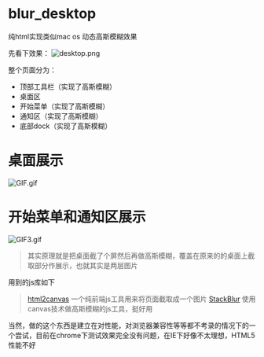 # blur_desktop
纯html实现类似mac os 动态高斯模糊效果

先看下效果：
![desktop.png](http://upload-images.jianshu.io/upload_images/1784147-03b8c75f09fc99ba.png?imageMogr2/auto-orient/strip%7CimageView2/2/w/1240)

整个页面分为：
* 顶部工具栏（实现了高斯模糊）
* 桌面区
* 开始菜单（实现了高斯模糊）
* 通知区（实现了高斯模糊）
* 底部dock（实现了高斯模糊）

# 桌面展示

![GIF.gif](http://upload-images.jianshu.io/upload_images/1784147-4ce1bb01f632793a.gif?imageMogr2/auto-orient/strip)

# 开始菜单和通知区展示
![GIF3.gif](http://upload-images.jianshu.io/upload_images/1784147-67d67d54cfd94cb9.gif?imageMogr2/auto-orient/strip)

> 其实原理就是把桌面截了个屏然后再做高斯模糊，覆盖在原来的的桌面上截取部分作展示，也就其实是两层图片

用到的js库如下
> [html2canvas](https://github.com/niklasvh/html2canvas) 一个纯前端js工具用来将页面截取成一个图片
> [StackBlur](https://github.com/flozz/StackBlur) 使用canvas技术做高斯模糊的js工具，挺好用  

当然，做的这个东西是建立在对性能，对浏览器兼容性等等都不考录的情况下的一个尝试，目前在chrome下测试效果完全没有问题，在IE下好像不太理想，HTML5性能不好